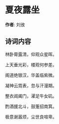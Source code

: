 # 夏夜露坐

**作者**: 刘攽

## 诗词内容

林卧霄露清，仰观众星晖。

上天垂光彩，楼观何参差。

阁道绝银汉，华盖临紫微。

凝神云霓表，忽与汗漫期。

整衣阊阖门，濯足牛女矶。

酌酒援北斗，鼓箑招南箕。

极意谢嚣烦，尘世良喧卑。

